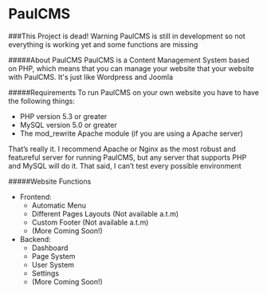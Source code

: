 PaulCMS
=======
###This Project is dead!
Warning PaulCMS is still in development so not everything is working yet and some functions are missing

#####About PaulCMS
PaulCMS is a Content Management System based on PHP, which means that you can manage your website that your website with PaulCMS. It's just like Wordpress and Joomla

#####Requirements
To run PaulCMS on your own website you have to have the following things:

 * PHP version 5.3 or greater
 * MySQL version 5.0 or greater
 * The mod_rewrite Apache module (if you are using a Apache server)

That’s really it. I recommend Apache or Nginx as the most robust and featureful server for running PaulCMS, but any server that supports PHP and MySQL will do it. That said, I can’t test every possible environment

#####Website Functions
- Frontend:
  * Automatic Menu
  * Different Pages Layouts (Not available a.t.m)
  * Custom Footer (Not available a.t.m)
  * (More Coming Soon!)
- Backend:
  * Dashboard
  * Page System
  * User System
  * Settings
  * (More Coming Soon!)
